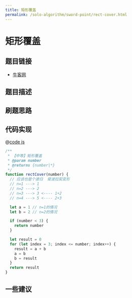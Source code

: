 ```yaml
---
title: 矩形覆盖
permalink: /solo-algorithm/sword-point/rect-cover.html
---
```


# 矩形覆盖

## 题目链接

- [牛客网]()

## 题目描述

## 刷题思路

## 代码实现

@[code js](@algorithm/sword-point/动态规划/rectCover.js)

```js
/**
 * 【中等】矩形覆盖
 * @param number
 * @returns {number|*}
 */
function rectCover(number) {
  // 应该也是个递归  斐波拉契变形
  // n=1 ---> 1
  // n=2 ---> 2
  // n=3 ---> 3 <---- 1+2
  // n=4 ---> 5 <---- 2+3

  let a = 1 // n=1的情况
  let b = 2 // n=2的情况

  if (number < 3) {
    return number
  }

  let result = 0
  for (let index = 3; index <= number; index++) {
    result = a + b
    a = b
    b = result
  }
  return result
}

```

## 一些建议
